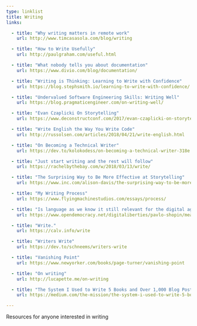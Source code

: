 ```yaml
---
type: linklist
title: Writing
links:

  - title: "Why writing matters in remote work"
    url: http://www.timcasasola.com/blog/writing

  - title: "How to Write Usefully"
    url: http://paulgraham.com/useful.html

  - title: "What nobody tells you about documentation"
    url: https://www.divio.com/blog/documentation/

  - title: "Writing is Thinking: Learning to Write with Confidence"
    url: https://blog.stephsmith.io/learning-to-write-with-confidence/

  - title: "Undervalued Software Engineering Skills: Writing Well"
    url: https://blog.pragmaticengineer.com/on-writing-well/

  - title: "Evan Czaplicki On Storytelling"
    url: https://www.deconstructconf.com/2017/evan-czaplicki-on-storytelling

  - title: "Write English the Way You Write Code"
    url: http://russolsen.com/articles/2018/04/21/write-english.html

  - title: "On Becoming a Technical Writer"
    url: https://dev.to/kolokodess/on-becoming-a-technical-writer-318e

  - title: "Just start writing and the rest will follow"
    url: https://rachelbythebay.com/w/2018/03/13/write/

  - title: "The Surprising Way to Be More Effective at Storytelling"
    url: https://www.inc.com/alison-davis/the-surprising-way-to-be-more-effective-at-storytelling.html

  - title: "My Writing Process"
    url: https://www.flyingmachinestudios.com/essays/process/

  - title: "Is language as we know it still relevant for the digital age?"
    url: https://www.opendemocracy.net/digitaliberties/pavlo-shopin/meaning-of-language-why-do-arts-and-sciences-need-language

  - title: "Write."
    url: https://calv.info/write

  - title: "Writers Write"
    url: https://dev.to/schneems/writers-write

  - title: "Vanishing Point"
    url: https://www.newyorker.com/books/page-turner/vanishing-point

  - title: "On writing"
    url: http://lucapette.me/on-writing

  - title: "The System I Used to Write 5 Books and Over 1,000 Blog Posts"
    url: https://medium.com/the-mission/the-system-i-used-to-write-5-books-and-over-1-000-blog-posts-5872451d7461

---
```


Resources for anyone interested in writing
